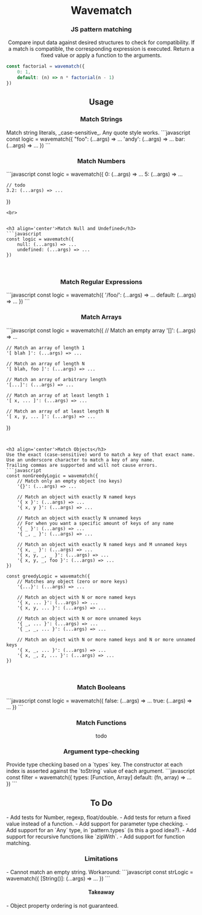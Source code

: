 <h1 align='center'>Wavematch</h1>
<h3 align='center'><strong>JS pattern matching</strong></h3>

<p align='center'>
Compare input data against desired structures to check for compatibility.
If a match is compatible, the corresponding expression is executed.
Return a fixed value or apply a function to the arguments.
</p>

```JavaScript
const factorial = wavematch({
    0: 1,
    default: (n) => n * factorial(n - 1)
})
```


<h2 align='center'>Usage</h2>


<h3 align='center'>Match Strings</h3>
Match string literals, _case-sensitive_. Any quote style works.
```javascript
const logic = wavematch({
    "foo": (...args) => ...
    'andy': (...args) => ...
    bar: (...args) => ...
})
```
<br>


<h3 align='center'>Match Numbers</h3>
```javascript
const logic = wavematch({
    0: (...args) => ...
    5: (...args) => ...

    // todo
    3.2: (...args) => ...
})
```
<br>


<h3 align='center'>Match Null and Undefined</h3>
```javascript
const logic = wavematch({
    null: (...args) => ...
    undefined: (...args) => ...
})
```
<br>


<h3 align='center'>Match Regular Expressions</h3>
```javascript
const logic = wavematch({
    '/foo/': (...args) => ...
    default: (...args) => ...
})
```
<br>


<h3 align='center'>Match Arrays</h3>
```javascript
const logic = wavematch({
    // Match an empty array
    '[]': (...args) => ...

    // Match an array of length 1
    '[ blah ]': (...args) => ...

    // Match an array of length N
    '[ blah, foo ]': (...args) => ...

    // Match an array of arbitrary length
    '[...]': (...args) => ...

    // Match an array of at least length 1
    '[ x, ... ]': (...args) => ...

    // Match an array of at least length N
    '[ x, y, ... ]': (...args) => ...
})
```


<h3 align='center'>Match Objects</h3>
Use the exact (case-sensitive) word to match a key of that exact name.
Use an underscore character to match a key of any name.
Trailing commas are supported and will not cause errors.
```javascript
const nonGreedyLogic = wavematch({
    // Match only an empty object (no keys)
    '{}': (...args) => ...

    // Match an object with exactly N named keys
    '{ x }': (...args) => ...
    '{ x, y }': (...args) => ...

    // Match an object with exactly N unnamed keys
    // For when you want a specific amount of keys of any name
    '{ _ }': (...args) => ...
    '{ _, _ }': (...args) => ...

    // Match an object with exactly N named keys and M unnamed keys
    '{ x, _ }': (...args) => ...
    '{ x, y, _, _ }': (...args) => ...
    '{ x, y, _, foo }': (...args) => ...
})

const greedyLogic = wavematch({
    // Matches any object (zero or more keys)
    '{...}': (...args) => ...

    // Match an object with N or more named keys
    '{ x, ... }': (...args) => ...
    '{ x, y, ... }': (...args) => ...

    // Match an object with N or more unnamed keys
    '{ _, ... }': (...args) => ...
    '{ _, _, ... }': (...args) => ...

    // Match an object with N or more named keys and N or more unnamed keys
    '{ x, _, ... }': (...args) => ...
    '{ x, _, z, ... }': (...args) => ...
})
```
<br>


<h3 align='center'>Match Booleans</h3>
```javascript
const logic = wavematch({
    false: (...args) => ...
    true: (...args) => ...
})
```
<br>


<h3 align='center'>Match Functions</h3>
<p align='center'>todo</p>


<h3 align='center'>Argument type-checking</h3>
Provide type checking based on a `types` key.
The constructor at each index is asserted against the `toString` value of each argument.
```javascript
const filter = wavematch({
    types: [Function, Array]
     default: (fn, array) => ...
})
```
<br>


<h2 align='center'>To Do</h2>
- Add tests for Number, regexp, float/double.
- Add tests for return a fixed value instead of a function.
- Add support for parameter type checking.
- Add support for an `Any` type, in `pattern.types` (is this a good idea?).
- Add support for recursive functions like `zipWith`.
- Add support for function matching.

<h3 align='center'>Limitations</h3>
- Cannot match an empty string. Workaround:
```javascript
const strLogic = wavematch({
    [String()]: (...args) => ...
})
```

<h4 align='center'>Takeaway</h4>
- Object property ordering is not guaranteed.
